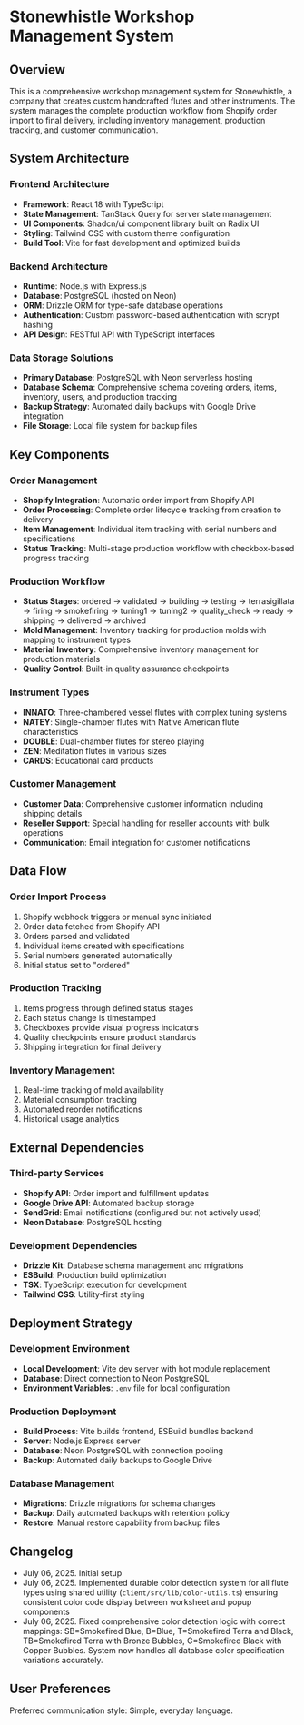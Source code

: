 # Stonewhistle Workshop Management System

## Overview

This is a comprehensive workshop management system for Stonewhistle, a company that creates custom handcrafted flutes and other instruments. The system manages the complete production workflow from Shopify order import to final delivery, including inventory management, production tracking, and customer communication.

## System Architecture

### Frontend Architecture
- **Framework**: React 18 with TypeScript
- **State Management**: TanStack Query for server state management
- **UI Components**: Shadcn/ui component library built on Radix UI
- **Styling**: Tailwind CSS with custom theme configuration
- **Build Tool**: Vite for fast development and optimized builds

### Backend Architecture
- **Runtime**: Node.js with Express.js
- **Database**: PostgreSQL (hosted on Neon)
- **ORM**: Drizzle ORM for type-safe database operations
- **Authentication**: Custom password-based authentication with scrypt hashing
- **API Design**: RESTful API with TypeScript interfaces

### Data Storage Solutions
- **Primary Database**: PostgreSQL with Neon serverless hosting
- **Database Schema**: Comprehensive schema covering orders, items, inventory, users, and production tracking
- **Backup Strategy**: Automated daily backups with Google Drive integration
- **File Storage**: Local file system for backup files

## Key Components

### Order Management
- **Shopify Integration**: Automatic order import from Shopify API
- **Order Processing**: Complete order lifecycle tracking from creation to delivery
- **Item Management**: Individual item tracking with serial numbers and specifications
- **Status Tracking**: Multi-stage production workflow with checkbox-based progress tracking

### Production Workflow
- **Status Stages**: ordered → validated → building → testing → terrasigillata → firing → smokefiring → tuning1 → tuning2 → quality_check → ready → shipping → delivered → archived
- **Mold Management**: Inventory tracking for production molds with mapping to instrument types
- **Material Inventory**: Comprehensive inventory management for production materials
- **Quality Control**: Built-in quality assurance checkpoints

### Instrument Types
- **INNATO**: Three-chambered vessel flutes with complex tuning systems
- **NATEY**: Single-chamber flutes with Native American flute characteristics
- **DOUBLE**: Dual-chamber flutes for stereo playing
- **ZEN**: Meditation flutes in various sizes
- **CARDS**: Educational card products

### Customer Management
- **Customer Data**: Comprehensive customer information including shipping details
- **Reseller Support**: Special handling for reseller accounts with bulk operations
- **Communication**: Email integration for customer notifications

## Data Flow

### Order Import Process
1. Shopify webhook triggers or manual sync initiated
2. Order data fetched from Shopify API
3. Orders parsed and validated
4. Individual items created with specifications
5. Serial numbers generated automatically
6. Initial status set to "ordered"

### Production Tracking
1. Items progress through defined status stages
2. Each status change is timestamped
3. Checkboxes provide visual progress indicators
4. Quality checkpoints ensure product standards
5. Shipping integration for final delivery

### Inventory Management
1. Real-time tracking of mold availability
2. Material consumption tracking
3. Automated reorder notifications
4. Historical usage analytics

## External Dependencies

### Third-party Services
- **Shopify API**: Order import and fulfillment updates
- **Google Drive API**: Automated backup storage
- **SendGrid**: Email notifications (configured but not actively used)
- **Neon Database**: PostgreSQL hosting

### Development Dependencies
- **Drizzle Kit**: Database schema management and migrations
- **ESBuild**: Production build optimization
- **TSX**: TypeScript execution for development
- **Tailwind CSS**: Utility-first styling

## Deployment Strategy

### Development Environment
- **Local Development**: Vite dev server with hot module replacement
- **Database**: Direct connection to Neon PostgreSQL
- **Environment Variables**: `.env` file for local configuration

### Production Deployment
- **Build Process**: Vite builds frontend, ESBuild bundles backend
- **Server**: Node.js Express server
- **Database**: Neon PostgreSQL with connection pooling
- **Backup**: Automated daily backups to Google Drive

### Database Management
- **Migrations**: Drizzle migrations for schema changes
- **Backup**: Daily automated backups with retention policy
- **Restore**: Manual restore capability from backup files

## Changelog

- July 06, 2025. Initial setup
- July 06, 2025. Implemented durable color detection system for all flute types using shared utility (`client/src/lib/color-utils.ts`) ensuring consistent color code display between worksheet and popup components
- July 06, 2025. Fixed comprehensive color detection logic with correct mappings: SB=Smokefired Blue, B=Blue, T=Smokefired Terra and Black, TB=Smokefired Terra with Bronze Bubbles, C=Smokefired Black with Copper Bubbles. System now handles all database color specification variations accurately.

## User Preferences

Preferred communication style: Simple, everyday language.